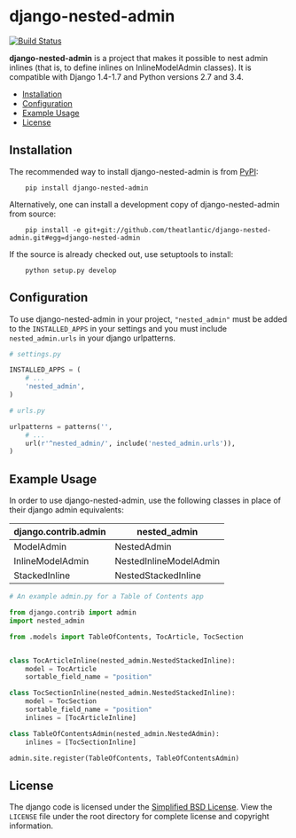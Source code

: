 django-nested-admin
===================

[![Build Status](https://travis-ci.org/theatlantic/django-nested-admin.svg?branch=dev%2Frefactor)](https://travis-ci.org/theatlantic/django-nested-admin)

**django-nested-admin** is a project that makes it possible to nest admin
inlines (that is, to define inlines on InlineModelAdmin classes). It is
compatible with Django 1.4-1.7 and Python versions 2.7 and 3.4.

* [Installation](#installation)
* [Configuration](#configuration)
* [Example Usage](#example-usage)
* [License](#license)

Installation
------------

The recommended way to install django-nested-admin is from [PyPI](https://pypi.python.org/pypi/django-nested-admin):

        pip install django-nested-admin

Alternatively, one can install a development copy of django-nested-admin from source:

        pip install -e git+git://github.com/theatlantic/django-nested-admin.git#egg=django-nested-admin

If the source is already checked out, use setuptools to install:

        python setup.py develop

Configuration
-------------

To use django-nested-admin in your project, `"nested_admin"` must be added to
the `INSTALLED_APPS` in your settings and you must include `nested_admin.urls`
in your django urlpatterns.

```python
# settings.py

INSTALLED_APPS = (
    # ...
    'nested_admin',
)

# urls.py

urlpatterns = patterns('',
    # ...
    url(r'^nested_admin/', include('nested_admin.urls')),
)
```


Example Usage
-------------

In order to use django-nested-admin, use the following classes in place of their
django admin equivalents:

| **django.contrib.admin** | **nested_admin**       |
| ------------------------ | ---------------------- |
| ModelAdmin               | NestedAdmin            |
| InlineModelAdmin         | NestedInlineModelAdmin |
| StackedInline            | NestedStackedInline    |

```python
# An example admin.py for a Table of Contents app

from django.contrib import admin
import nested_admin

from .models import TableOfContents, TocArticle, TocSection


class TocArticleInline(nested_admin.NestedStackedInline):
    model = TocArticle
    sortable_field_name = "position"

class TocSectionInline(nested_admin.NestedStackedInline):
    model = TocSection
    sortable_field_name = "position"
    inlines = [TocArticleInline]

class TableOfContentsAdmin(nested_admin.NestedAdmin):
    inlines = [TocSectionInline]

admin.site.register(TableOfContents, TableOfContentsAdmin)
```

License
-------
The django code is licensed under the
[Simplified BSD License](http://opensource.org/licenses/BSD-2-Clause). View
the `LICENSE` file under the root directory for complete license and copyright
information.
